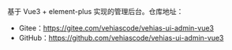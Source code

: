 基于 Vue3 + element-plus 实现的管理后台。仓库地址：

* Gitee：<https://gitee.com/vehiascode/vehias-ui-admin-vue3>
* GitHub：<https://github.com/vehiascode/vehias-ui-admin-vue3>
